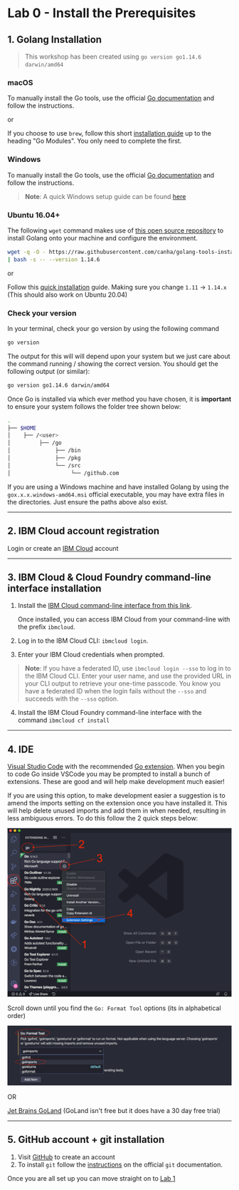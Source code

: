 # Lab 0 - Install the Prerequisites

## 1. Golang Installation

> This workshop has been created using `go version go1.14.6 darwin/amd64`

### macOS

To manually install the Go tools, use the official [Go documentation](https://golang.org/doc/install) and follow the instructions.

or

If you choose to use `brew`, follow this short [installation guide](https://quii.gitbook.io/learn-go-with-tests/go-fundamentals/install-go)
up to the heading "Go Modules". You only need to complete the first.  

### Windows

To manually install the Go tools, use the official [Go documentation](https://golang.org/doc/install) and follow the instructions.

> **Note**: A quick Windows setup guide can be found [here](https://www.geeksforgeeks.org/how-to-install-go-on-windows/)

### Ubuntu 16.04+
The following `wget` command makes use of [this open source repository](https://github.com/canha/golang-tools-install-script) to install Golang onto your machine and configure the environment.

```bash
wget -q -O - https://raw.githubusercontent.com/canha/golang-tools-install-script/master/goinstall.sh \
| bash -s -- --version 1.14.6
```

or

Follow this [quick installation](https://medium.com/better-programming/install-go-1-11-on-ubuntu-18-04-16-04-lts-8c098c503c5f) guide. Making sure you change `1.11` -> `1.14.x` (This should also work on Ubuntu 20.04)

### Check your version

In your terminal, check your go version by using the following command

```bash
go version
```

The output for this will will depend upon your system but we just care about the command running / showing the correct version. You should get the following output (or similar):

```bash
go version go1.14.6 darwin/amd64
```

Once Go is installed via which ever method you have chosen, it is **important** to ensure your system follows the folder tree shown below:

```bash
.
├── $HOME
│    ├── /<user>
│         ├── /go
│              ├── /bin
│              ├── /pkg
│              └── /src
│                   └── /github.com
```

If you are using a Windows machine and have installed Golang by using the `gox.x.x.windows-amd64.msi` official executable, you may have extra files in the directories. Just ensure the paths above also exist.

---

## 2. IBM Cloud account registration

Login or create an [IBM Cloud](http://ibm.biz/golang_web) account

---

## 3. IBM Cloud & Cloud Foundry command-line interface installation

1. Install the [IBM Cloud command-line interface from this link](https://cloud.ibm.com/docs/cli?topic=cloud-cli-install-ibmcloud-cli).

   Once installed, you can access IBM Cloud from your command-line with the prefix `ibmcloud`.

2. Log in to the IBM Cloud CLI: `ibmcloud login`.
3. Enter your IBM Cloud credentials when prompted.

> **Note**: If you have a federated ID, use `ibmcloud login --sso` to log in to the IBM Cloud CLI. Enter your user name, and use the provided URL in your CLI output to retrieve your one-time passcode. You know you have a federated ID when the login fails without the `--sso` and succeeds with the `--sso` option.

4. Install the IBM Cloud Foundry command-line interface with the command `ibmcloud cf install`

---

## 4. IDE

[Visual Studio Code](https://code.visualstudio.com/) with the recommended [Go extension](https://code.visualstudio.com/docs/languages/go). When you begin to code Go inside VSCode you may be prompted to install a bunch of extensions. These are good and will help make development much easier!

If you are using this option, to make development easier a suggestion is to amend the imports setting on the extension once you have installed it. This will help delete unused imports and add them in when needed, resulting in less ambiguous errors. To do this follow the 2 quick steps below:

![Go Extension](./../images/GoExtension.png)

Scroll down until you find the `Go: Format Tool` options (its in alphabetical order)

![Format Imports](../images/FormatImports.png)

OR

[Jet Brains GoLand](https://www.jetbrains.com/go/download/#section=mac) (GoLand isn't free but it does have a 30 day free trial)

---

## 5. GitHub account + git installation

1. Visit [GitHub](https://github.com/login) to create an account
2. To install `git` follow the [instructions](https://git-scm.com/book/en/v2/Getting-Started-Installing-Git) on the official `git` documentation.

Once you are all set up you can move straight on to [Lab 1](./lab-1.md)
